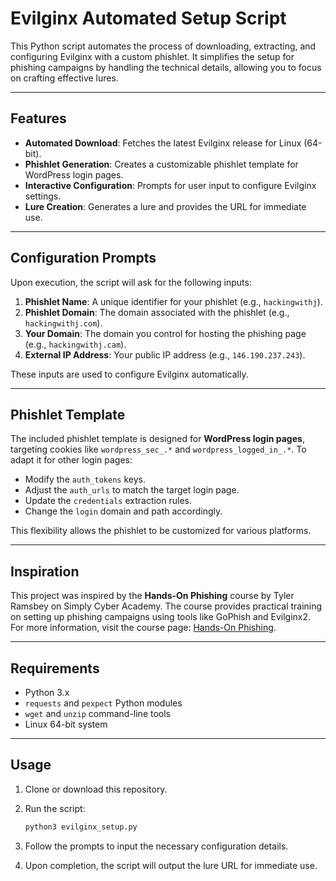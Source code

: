 # Evilginx Automated Setup Script

This Python script automates the process of downloading, extracting, and configuring Evilginx with a custom phishlet. It simplifies the setup for phishing campaigns by handling the technical details, allowing you to focus on crafting effective lures.

---

## Features

- **Automated Download**: Fetches the latest Evilginx release for Linux (64-bit).
- **Phishlet Generation**: Creates a customizable phishlet template for WordPress login pages.
- **Interactive Configuration**: Prompts for user input to configure Evilginx settings.
- **Lure Creation**: Generates a lure and provides the URL for immediate use.

---

## Configuration Prompts

Upon execution, the script will ask for the following inputs:

1. **Phishlet Name**: A unique identifier for your phishlet (e.g., `hackingwithj`).
2. **Phishlet Domain**: The domain associated with the phishlet (e.g., `hackingwithj.com`).
3. **Your Domain**: The domain you control for hosting the phishing page (e.g., `hackingwithj.cam`).
4. **External IP Address**: Your public IP address (e.g., `146.190.237.243`).

These inputs are used to configure Evilginx automatically.

---

## Phishlet Template

The included phishlet template is designed for **WordPress login pages**, targeting cookies like `wordpress_sec_.*` and `wordpress_logged_in_.*`. To adapt it for other login pages:

- Modify the `auth_tokens` keys.
- Adjust the `auth_urls` to match the target login page.
- Update the `credentials` extraction rules.
- Change the `login` domain and path accordingly.

This flexibility allows the phishlet to be customized for various platforms.

---

## Inspiration

This project was inspired by the **Hands-On Phishing** course by Tyler Ramsbey on Simply Cyber Academy. The course provides practical training on setting up phishing campaigns using tools like GoPhish and Evilginx2. For more information, visit the course page: [Hands-On Phishing](https://academy.simplycyber.io/p/hands-on-phishing).

---

## Requirements

- Python 3.x
- `requests` and `pexpect` Python modules
- `wget` and `unzip` command-line tools
- Linux 64-bit system

---

## Usage

1. Clone or download this repository.
2. Run the script:

   ```bash
   python3 evilginx_setup.py
3. Follow the prompts to input the necessary configuration details.
4. Upon completion, the script will output the lure URL for immediate use.